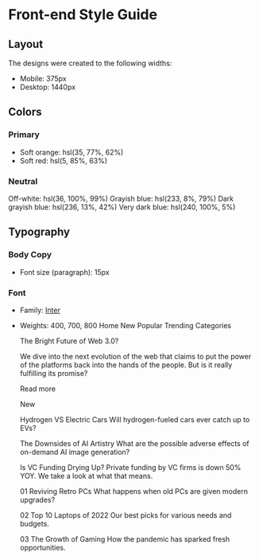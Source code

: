 # Front-end Style Guide

## Layout

The designs were created to the following widths:

- Mobile: 375px
- Desktop: 1440px

## Colors

### Primary

- Soft orange: hsl(35, 77%, 62%)
- Soft red: hsl(5, 85%, 63%)

### Neutral

Off-white: hsl(36, 100%, 99%)
Grayish blue: hsl(233, 8%, 79%)
Dark grayish blue: hsl(236, 13%, 42%)
Very dark blue: hsl(240, 100%, 5%)

## Typography

### Body Copy

- Font size (paragraph): 15px

### Font

- Family: [Inter](https://fonts.google.com/specimen/Inter)
- Weights: 400, 700, 800
 Home
  New
  Popular
  Trending
  Categories

  The Bright Future of Web 3.0?

  We dive into the next evolution of the web that claims to put the power of the platforms back into the hands of the people. 
  But is it really fulfilling its promise?

  Read more

  New 

  Hydrogen VS Electric Cars
  Will hydrogen-fueled cars ever catch up to EVs?

  The Downsides of AI Artistry
  What are the possible adverse effects of on-demand AI image generation?

  Is VC Funding Drying Up?
  Private funding by VC firms is down 50% YOY. We take a look at what that means.

  01
  Reviving Retro PCs
  What happens when old PCs are given modern upgrades?

  02
  Top 10 Laptops of 2022
  Our best picks for various needs and budgets.

  03
  The Growth of Gaming
  How the pandemic has sparked fresh opportunities.
